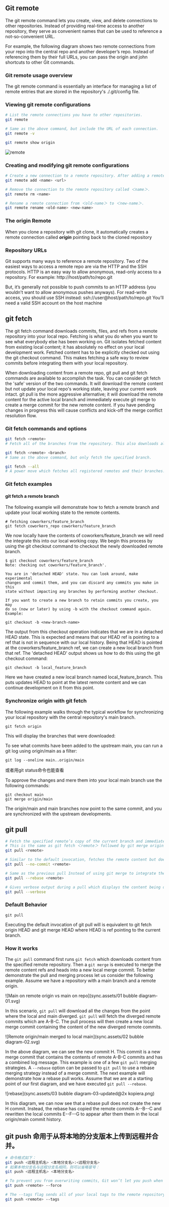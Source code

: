 ## Git remote
The git remote command lets you create, view, and delete connections to other repositories. Instead of providing real-time access to another repository, they serve as convenient names that can be used to reference a not-so-convenient URL.

For example, the following diagram shows two remote connections from your repo into the central repo and another developer’s repo. Instead of referencing them by their full URLs, you can pass the origin and john shortcuts to other Git commands.

### Git remote usage overview
The git remote command is essentially an interface for managing a list of remote entries that are stored in the repository's ./.git/config file.

### Viewing git remote configurations
```sh
# List the remote connections you have to other repositories.
git remote

# Same as the above command, but include the URL of each connection.
git remote -v

git remote show origin 
```

![remote](image/remote.svg)

### Creating and modifying git remote configurations

```sh
# Create a new connection to a remote repository. After adding a remote, you’ll be able to use ＜name＞ as a convenient shortcut for ＜url＞ in other Git commands.
git remote add <name> <url>

# Remove the connection to the remote repository called ＜name＞.
git remote rm <name>

# Rename a remote connection from ＜old-name＞ to ＜new-name＞.
git remote rename <old-name> <new-name>
```

### The origin Remote
When you clone a repository with git clone, it automatically creates a remote connection called ***origin*** pointing back to the cloned repository


### Repository URLs
Git supports many ways to reference a remote repository. Two of the easiest ways to access a remote repo are via the HTTP and the SSH protocols. HTTP is an easy way to allow anonymous, read-only access to a repository. For example:
http://host/path/to/repo.git

But, it’s generally not possible to push commits to an HTTP address (you wouldn’t want to allow anonymous pushes anyways). For read-write access, you should use SSH instead:
ssh://user@host/path/to/repo.git
You’ll need a valid SSH account on the host machine


## git fetch
The git fetch command downloads commits, files, and refs from a remote repository into your local repo. Fetching is what you do when you want to see what everybody else has been working on. Git isolates fetched content from existing local content; it has absolutely no effect on your local development work. Fetched content has to be explicitly checked out using the git checkout command. This makes fetching a safe way to review commits before integrating them with your local repository.

When downloading content from a remote repo, git pull and git fetch commands are available to accomplish the task. You can consider git fetch the 'safe' version of the two commands. It will download the remote content but not update your local repo's working state, leaving your current work intact. git pull is the more aggressive alternative; it will download the remote content for the active local branch and immediately execute git merge to create a merge commit for the new remote content. If you have pending changes in progress this will cause conflicts and kick-off the merge conflict resolution flow.


### Git fetch commands and options
```sh
git fetch <remote>
# Fetch all of the branches from the repository. This also downloads all of the required commits and files from the other repository.

git fetch <remote> <branch>
# Same as the above command, but only fetch the specified branch.

git fetch --all
# A power move which fetches all registered remotes and their branches:
```

### Git fetch examples
#### git fetch a remote branch
The following example will demonstrate how to fetch a remote branch and update your local working state to the remote contents.

```
# fetching coworkers/feature_branch
git fetch coworkers_repo coworkers/feature_branch
```
We now locally have the contents of coworkers/feature_branch we will need the integrate this into our local working copy. We begin this process by using the git checkout command to checkout the newly downloaded remote branch.

```
$ git checkout coworkers/feature_branch
Note: checking out coworkers/feature_branch'.

You are in 'detached HEAD' state. You can look around, make experimental
changes and commit them, and you can discard any commits you make in this
state without impacting any branches by performing another checkout.

If you want to create a new branch to retain commits you create, you may
do so (now or later) by using -b with the checkout command again. Example:

git checkout -b <new-branch-name>
```
The output from this checkout operation indicates that we are in a detached HEAD state. This is expected and means that our HEAD ref is pointing to a ref that is not in sequence with our local history. Being that HEAD is pointed at the coworkers/feature_branch ref, we can create a new local branch from that ref. The 'detached HEAD' output shows us how to do this using the git checkout command:

```
git checkout -b local_feature_branch
```
Here we have created a new local branch named local_feature_branch. This puts updates HEAD to point at the latest remote content and we can continue development on it from this point.

### Synchronize origin with git fetch
The following example walks through the typical workflow for synchronizing your local repository with the central repository's main branch.

```
git fetch origin
```
This will display the branches that were downloaded:


To see what commits have been added to the upstream main, you can run a git log using origin/main as a filter:  
```
git log --oneline main..origin/main
```
或者用git status命令也能查看

To approve the changes and mere them into your local main branch use the following commands:
```
git checkout main
git merge origin/main
```
The origin/main and main branches now point to the same commit, and you are synchronized with the upstream developments.


## git pull
```sh
# Fetch the specified remote’s copy of the current branch and immediately merge it into the local copy.
# This is the same as git fetch ＜remote＞ followed by git merge origin/＜current-branch＞.
git pull <remote>

# Similar to the default invocation, fetches the remote content but does not create a new merge commit.
git pull --no-commit <remote>

# Same as the previous pull Instead of using git merge to integrate the remote branch with the local one, use git rebase.
git pull --rebase <remote>

# Gives verbose output during a pull which displays the content being downloaded and the merge details.
git pull --verbose
```
### Default Behavior
```
git pull
```
Executing the default invocation of git pull will is equivalent to git fetch origin HEAD and git merge HEAD where HEAD is ref pointing to the current branch.


### How it works

The `git pull` command first runs `git fetch` which downloads content from the specified remote repository. Then a `git merge` is executed to merge the remote content refs and heads into a new local merge commit. To better demonstrate the pull and merging process let us consider the following example. Assume we have a repository with a main branch and a remote origin.

![Main on remote origin vs main on repo](sync.assets/01 bubble diagram-01.svg)

In this scenario, `git pull` will download all the changes from the point where the local and main diverged. `git pull` will fetch the diverged remote commits which are A-B-C. The pull process will then create a new local merge commit containing the content of the new diverged remote commits.

![Remote origin/main merged to local main](sync.assets/02 bubble diagram-02.svg)

In the above diagram, we can see the new commit H. This commit is a new merge commit that contains the contents of remote A-B-C commits and has a combined log message. This example is one of a few `git pull` merging strategies. A `--rebase` option can be passed to `git pull` to use a rebase merging strategy instead of a merge commit. The next example will demonstrate how a rebase pull works. Assume that we are at a starting point of our first diagram, and we have executed `git pull --rebase`.

![rebase](sync.assets/03 bubble diagram-03-updated@2x kopiera.png)

In this diagram, we can now see that a rebase pull does not create the new H commit. Instead, the rebase has copied the remote commits A--B--C and rewritten the local commits E--F--G to appear after them them in the local origin/main commit history.


## git push 命用于从将本地的分支版本上传到远程并合并。
```sh
# 命令格式如下：
git push <远程主机名> <本地分支名>:<远程分支名>
# 如果本地分支名与远程分支名相同，则可以省略冒号：
git push <远程主机名> <本地分支名>

# To prevent you from overwriting commits, Git won’t let you push when it results in a non-fast-forward merge in the destination repository
git push <remote> --force

# The --tags flag sends all of your local tags to the remote repository
git push <remote> --tags
```

